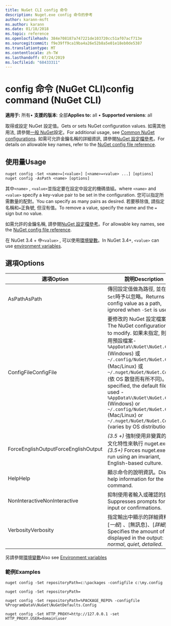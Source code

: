 ```yaml
---
title: NuGet CLI config 命令
description: Nuget.exe config 命令的參考
author: karann-msft
ms.author: karann
ms.date: 01/18/2018
ms.topic: reference
ms.openlocfilehash: 384e708187a747221de103720cc51af07acf713e
ms.sourcegitcommit: f9e39ff9ca19ba4a26e52b8a5e01e18eb0de5387
ms.translationtype: MT
ms.contentlocale: zh-TW
ms.lasthandoff: 07/24/2019
ms.locfileid: "68433311"
---
```

# <a name="config-command-nuget-cli"></a><span data-ttu-id="22e5f-103">config 命令 (NuGet CLI)</span><span class="sxs-lookup"><span data-stu-id="22e5f-103">config command (NuGet CLI)</span></span>

<span data-ttu-id="22e5f-104">**適用于:** 所有&bullet; **支援的版本**: 全部</span><span class="sxs-lookup"><span data-stu-id="22e5f-104">**Applies to:** all &bullet; **Supported versions**: all</span></span>

<span data-ttu-id="22e5f-105">取得或設定 NuGet 設定值。</span><span class="sxs-lookup"><span data-stu-id="22e5f-105">Gets or sets NuGet configuration values.</span></span> <span data-ttu-id="22e5f-106">如需其他用法, 請參閱[一般 NuGet](../../consume-packages/configuring-nuget-behavior.md)設定。</span><span class="sxs-lookup"><span data-stu-id="22e5f-106">For additional usage, see [Common NuGet configurations](../../consume-packages/configuring-nuget-behavior.md).</span></span> <span data-ttu-id="22e5f-107">如需可允許金鑰名稱的詳細資訊, 請參閱[NuGet 設定檔參考](../nuget-config-file.md)。</span><span class="sxs-lookup"><span data-stu-id="22e5f-107">For details on allowable key names, refer to the [NuGet config file reference](../nuget-config-file.md).</span></span>

## <a name="usage"></a><span data-ttu-id="22e5f-108">使用量</span><span class="sxs-lookup"><span data-stu-id="22e5f-108">Usage</span></span>

```cli
nuget config -Set <name>=[<value>] [<name>=<value> ...] [options]
nuget config -AsPath <name> [options]
```

<span data-ttu-id="22e5f-109">其中`<name>` , `<value>`並指定要在設定中設定的機碼值組。</span><span class="sxs-lookup"><span data-stu-id="22e5f-109">where `<name>` and `<value>` specify a key-value pair to be set in the configuration.</span></span> <span data-ttu-id="22e5f-110">您可以指定所需數量的配對。</span><span class="sxs-lookup"><span data-stu-id="22e5f-110">You can specify as many pairs as desired.</span></span> <span data-ttu-id="22e5f-111">若要移除值, 請指定名稱和`=`正負號, 但沒有值。</span><span class="sxs-lookup"><span data-stu-id="22e5f-111">To remove a value, specify the name and the `=` sign but no value.</span></span>

<span data-ttu-id="22e5f-112">如需允許的金鑰名稱, 請參閱[NuGet 設定檔參考](../nuget-config-file.md)。</span><span class="sxs-lookup"><span data-stu-id="22e5f-112">For allowable key names, see the [NuGet config file reference](../nuget-config-file.md).</span></span>

<span data-ttu-id="22e5f-113">在 NuGet 3.4 + 中`<value>` , 可以使用[環境變數](cli-ref-environment-variables.md)。</span><span class="sxs-lookup"><span data-stu-id="22e5f-113">In NuGet 3.4+, `<value>` can use [environment variables](cli-ref-environment-variables.md).</span></span>

## <a name="options"></a><span data-ttu-id="22e5f-114">選項</span><span class="sxs-lookup"><span data-stu-id="22e5f-114">Options</span></span>

| <span data-ttu-id="22e5f-115">選項</span><span class="sxs-lookup"><span data-stu-id="22e5f-115">Option</span></span> | <span data-ttu-id="22e5f-116">說明</span><span class="sxs-lookup"><span data-stu-id="22e5f-116">Description</span></span> |
| --- | --- |
| <span data-ttu-id="22e5f-117">AsPath</span><span class="sxs-lookup"><span data-stu-id="22e5f-117">AsPath</span></span> | <span data-ttu-id="22e5f-118">傳回設定值做為路徑, 並在使用`-Set`時予以忽略。</span><span class="sxs-lookup"><span data-stu-id="22e5f-118">Returns the config value as a path, ignored when `-Set` is used.</span></span> |
| <span data-ttu-id="22e5f-119">ConfigFile</span><span class="sxs-lookup"><span data-stu-id="22e5f-119">ConfigFile</span></span> | <span data-ttu-id="22e5f-120">要修改的 NuGet 設定檔案。</span><span class="sxs-lookup"><span data-stu-id="22e5f-120">The NuGet configuration file to modify.</span></span> <span data-ttu-id="22e5f-121">如果未指定, 則會使用預設檔案-`%AppData%\NuGet\NuGet.Config` (Windows) 或`~/.config/NuGet/NuGet.Config` (Mac/Linux) 或`~/.nuget/NuGet/NuGet.Config` (依 OS 散發而有所不同)。</span><span class="sxs-lookup"><span data-stu-id="22e5f-121">If not specified, the default file is used -`%AppData%\NuGet\NuGet.Config` (Windows) or `~/.config/NuGet/NuGet.Config`  (Mac/Linux) or `~/.nuget/NuGet/NuGet.Config` (varies by OS distribution).</span></span>|
| <span data-ttu-id="22e5f-122">ForceEnglishOutput</span><span class="sxs-lookup"><span data-stu-id="22e5f-122">ForceEnglishOutput</span></span> | <span data-ttu-id="22e5f-123">*(3.5 +)* 強制使用非變異的英文文化特性來執行 nuget.exe。</span><span class="sxs-lookup"><span data-stu-id="22e5f-123">*(3.5+)* Forces nuget.exe to run using an invariant, English-based culture.</span></span> |
| <span data-ttu-id="22e5f-124">Help</span><span class="sxs-lookup"><span data-stu-id="22e5f-124">Help</span></span> | <span data-ttu-id="22e5f-125">顯示命令的說明資訊。</span><span class="sxs-lookup"><span data-stu-id="22e5f-125">Displays help information for the command.</span></span> |
| <span data-ttu-id="22e5f-126">NonInteractive</span><span class="sxs-lookup"><span data-stu-id="22e5f-126">NonInteractive</span></span> | <span data-ttu-id="22e5f-127">抑制使用者輸入或確認的提示。</span><span class="sxs-lookup"><span data-stu-id="22e5f-127">Suppresses prompts for user input or confirmations.</span></span> |
| <span data-ttu-id="22e5f-128">Verbosity</span><span class="sxs-lookup"><span data-stu-id="22e5f-128">Verbosity</span></span> | <span data-ttu-id="22e5f-129">指定輸出中顯示的詳細資料量: [*一般*] 、[無訊息]、[*詳細*]。</span><span class="sxs-lookup"><span data-stu-id="22e5f-129">Specifies the amount of detail displayed in the output: *normal*, *quiet*, *detailed*.</span></span> |

<span data-ttu-id="22e5f-130">另請參閱[環境變數](cli-ref-environment-variables.md)</span><span class="sxs-lookup"><span data-stu-id="22e5f-130">Also see [Environment variables](cli-ref-environment-variables.md)</span></span>

### <a name="examples"></a><span data-ttu-id="22e5f-131">範例</span><span class="sxs-lookup"><span data-stu-id="22e5f-131">Examples</span></span>

```cli
nuget config -Set repositoryPath=c:\packages -configfile c:\my.config

nuget config -Set repositoryPath=

nuget config -Set repositoryPath=%PACKAGE_REPO% -configfile %ProgramData%\NuGet\NuGetDefaults.Config

nuget config -Set HTTP_PROXY=http://127.0.0.1 -set HTTP_PROXY.USER=domain\user
```
